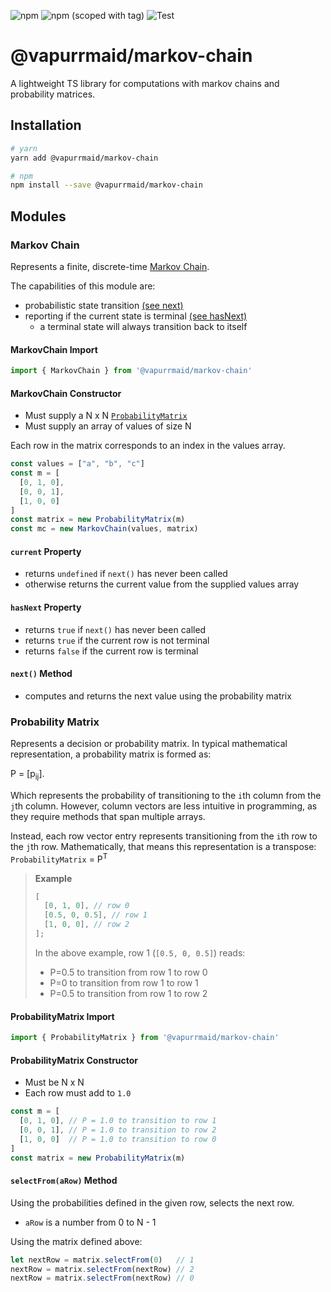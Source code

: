 ![npm](https://img.shields.io/npm/dw/@vapurrmaid/markov-chain?color=%23ea80fc&style=flat-square)
![npm (scoped with tag)](https://img.shields.io/npm/v/@vapurrmaid/markov-chain/latest?color=%23ea80fc&style=flat-square)
![Test](https://github.com/vapurrmaid/markov-chain/workflows/Test/badge.svg?branch=master&event=push)

# @vapurrmaid/markov-chain

A lightweight TS library for computations with markov chains and probability
matrices.

## Installation

```bash
# yarn
yarn add @vapurrmaid/markov-chain

# npm
npm install --save @vapurrmaid/markov-chain
```

## Modules

### Markov Chain

Represents a finite, discrete-time
[Markov Chain](https://en.wikipedia.org/wiki/Markov_chain#Discrete-time_Markov_chain).

The capabilities of this module are:

- probabilistic state transition [(see next)](#next-method)
- reporting if the current state is terminal [(see hasNext)](#hasnext-property)
  - a terminal state will always transition back to itself

#### MarkovChain Import

```ts
import { MarkovChain } from '@vapurrmaid/markov-chain'
```

#### MarkovChain Constructor

- Must supply a N x N [`ProbabilityMatrix`](#probability-matrix)
- Must supply an array of values of size N

Each row in the matrix corresponds to an index in the values array.

```ts
const values = ["a", "b", "c"]
const m = [
  [0, 1, 0],
  [0, 0, 1],
  [1, 0, 0]
]
const matrix = new ProbabilityMatrix(m)
const mc = new MarkovChain(values, matrix)
```

#### `current` Property

- returns `undefined` if `next()` has never been called
- otherwise returns the current value from the supplied values array

#### `hasNext` Property

- returns `true` if `next()` has never been called
- returns `true` if the current row is not terminal
- returns `false` if the current row is terminal

#### `next()` Method

- computes and returns the next value using the probability matrix

### Probability Matrix

Represents a decision or probability matrix. In typical mathematical
representation, a probability matrix is formed as:

<p>P = [p<sub>ij</sub>].</p>

Which represents the probability of transitioning to the `i`th column from the
`j`th column. However, column vectors are less intuitive in programming, as they
require methods that span multiple arrays.

Instead, each row vector entry represents transitioning from the `i`th row to
the `j`th row. Mathematically, that means this representation is a transpose:
<span><code>ProbabilityMatrix</code> = P<sup>T</sup></span>

> **Example**
>
> ```js
> [
>   [0, 1, 0], // row 0
>   [0.5, 0, 0.5], // row 1
>   [1, 0, 0], // row 2
> ];
> ```
>
> In the above example, row 1 (`[0.5, 0, 0.5]`) reads:
>
> - P=0.5 to transition from row 1 to row 0
> - P=0 to transition from row 1 to row 1
> - P=0.5 to transition from row 1 to row 2

#### ProbabilityMatrix Import

```ts
import { ProbabilityMatrix } from '@vapurrmaid/markov-chain'
```

#### ProbabilityMatrix Constructor

- Must be N x N
- Each row must add to `1.0`

```ts
const m = [
  [0, 1, 0], // P = 1.0 to transition to row 1
  [0, 0, 1], // P = 1.0 to transition to row 2
  [1, 0, 0]  // P = 1.0 to transition to row 0
]
const matrix = new ProbabilityMatrix(m)
```

#### `selectFrom(aRow)` Method

Using the probabilities defined in the given row, selects the next row.

- `aRow` is a number from 0 to N - 1

Using the matrix defined above:

```ts
let nextRow = matrix.selectFrom(0)   // 1
nextRow = matrix.selectFrom(nextRow) // 2
nextRow = matrix.selectFrom(nextRow) // 0
```
